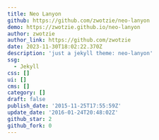 ```yaml
---
title: Neo Lanyon
github: https://github.com/zwotzie/neo-lanyon
demo: https://zwotzie.github.io/neo-lanyon
author: zwotzie
author_link: https://github.com/zwotzie
date: 2023-11-30T18:02:22.370Z
description: 'just a jekyll theme: neo-lanyon'
ssg:
  - Jekyll
css: []
ui: []
cms: []
category: []
draft: false
publish_date: '2015-11-25T17:55:59Z'
update_date: '2016-01-24T20:48:02Z'
github_star: 2
github_fork: 0
---
```

